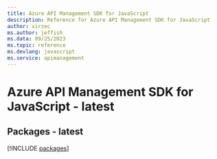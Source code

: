 ```yaml
---
title: Azure API Management SDK for JavaScript
description: Reference for Azure API Management SDK for JavaScript
author: xirzec
ms.author: jeffish
ms.data: 09/25/2023
ms.topic: reference
ms.devlang: javascript
ms.service: apimanagement
---
```

# Azure API Management SDK for JavaScript - latest
## Packages - latest
[!INCLUDE [packages](api-management-index.md)]